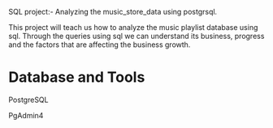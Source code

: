 SQL project:- Analyzing the music_store_data using postgrsql.

This project  will teach us how to analyze the music playlist database using sql. 
Through the queries using sql we can understand its business, progress and the factors that are affecting the business growth.

# Database and Tools

PostgreSQL

PgAdmin4
